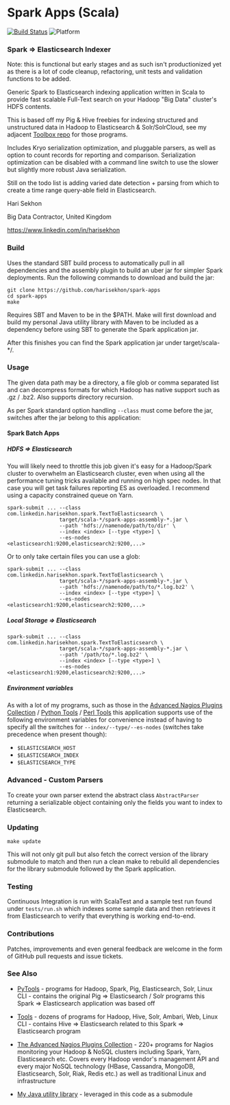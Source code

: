 Spark Apps (Scala)
==================
[![Build Status](https://travis-ci.org/HariSekhon/spark-apps.svg?branch=master)](https://travis-ci.org/HariSekhon/spark-apps)
![Platform](https://img.shields.io/badge/platform-Linux%20%7C%20OS%20X-lightgrey.svg)

### Spark => Elasticsearch Indexer

Note: this is functional but early stages and as such isn't productionized yet as there is a lot of code cleanup, refactoring, unit tests and validation functions to be added.

Generic Spark to Elasticsearch indexing application written in Scala to provide fast scalable Full-Text search on your Hadoop "Big Data" cluster's HDFS contents.
<!--
Spark Applications written in Scala:

- ```HDFS/File => Elasticsearch indexer``` - provides fast Full-Text search on data stored in Hadoop (can also be used to index local filesystem data it's just a prefix hdfs:// or file://)
- ```Kafka     => Elasticsearch indexer``` - provides near real-time Full-Text search
- ```Kafka     => HDFS/File writer``` - writes data out of Kafka to HDFS or local filesystem as Text files
- Network Socket => Word/Line Counts (Spark Streaming toy app)

Provides 2 ready-to-run Applications:

1. Spark Streaming from Kafka to Elasticsearch. This is [near] real-time indexing.

2. Batch indexing of Hadoop HDFS text/compressed files with file path and offset, or even local files depending on the Spark setup and specified URI prefix since the file access method is abstracted behind a Hadoop InputFormat.
-->
This is based off my Pig & Hive freebies for indexing structured and unstructured data in Hadoop to Elasticsearch & Solr/SolrCloud, see my adjacent [Toolbox repo](https://github.com/harisekhon/toolbox) for those programs.

Includes Kryo serialization optimization, and pluggable parsers, as well as option to count records for reporting and comparison. Serialization optimization can be disabled with a command line switch to use the slower but slightly more robust Java serialization.

Still on the todo list is adding varied date detection + parsing from which to create a time range query-able field in Elasticsearch.

Hari Sekhon

Big Data Contractor, United Kingdom

https://www.linkedin.com/in/harisekhon

### Build ###

Uses the standard SBT build process to automatically pull in all dependencies and the assembly plugin to build an uber jar for simpler Spark deployments. Run the following commands to download and build the jar:

```
git clone https://github.com/harisekhon/spark-apps
cd spark-apps
make
```
Requires SBT and Maven to be in the $PATH. Make will first download and build my personal Java utility library with Maven to be included as a dependency before using SBT to generate the Spark application jar.

After this finishes you can find the Spark application jar under target/scala-*/.

### Usage ###

The given data path may be a directory, a file glob or comma separated list and can decompress formats for which Hadoop has native support such as .gz / .bz2. Also supports directory recursion.

As per Spark standard option handling ```--class``` must come before the jar, switches after the jar belong to this application:

####  Spark Batch Apps ####

##### HDFS => Elasticsearch #####

You will likely need to throttle this job given it's easy for a Hadoop/Spark cluster to overwhelm an Elasticsearch cluster, even when using all the performance tuning tricks available and running on high spec nodes. In that case you will get task failures reporting ES as overloaded. I recommend using a capacity constrained queue on Yarn.

```
spark-submit ... --class com.linkedin.harisekhon.spark.TextToElasticsearch \
                 target/scala-*/spark-apps-assembly-*.jar \
                 --path 'hdfs://namenode/path/to/dir' \
                 --index <index> [--type <type>] \
                 --es-nodes <elasticsearch1:9200,elasticsearch2:9200,...>
```

Or to only take certain files you can use a glob:

```
spark-submit ... --class com.linkedin.harisekhon.spark.TextToElasticsearch \
                 target/scala-*/spark-apps-assembly-*.jar \
                 --path 'hdfs://namenode/path/to/*.log.bz2' \
                 --index <index> [--type <type>] \
                 --es-nodes <elasticsearch1:9200,elasticsearch2:9200,...>
```

##### Local Storage => Elasticsearch #####

```
spark-submit ... --class com.linkedin.harisekhon.spark.TextToElasticsearch \
                 target/scala-*/spark-apps-assembly-*.jar \
                 --path '/path/to/*.log.bz2' \
                 --index <index> [--type <type>] \
                 --es-nodes <elasticsearch1:9200,elasticsearch2:9200,...>
```

<!--

#### Real-time Spark Streaming Apps ####

Replace --master with your cluster, or specify minimum cores otherwise Spark doesn't process the stream

##### Kafka => Elasticsearch #####

```
spark-submit --master local[3] \
             --class com.linkedin.harisekhon.spark.KafkaToElasticsearch \
             target/scala-*/spark-apps-assembly-*.jar \
             --kafka <kafka1:9092,kafka2:9092,...> \
             --topic <topic> \
             --index <index>/<type> \
             --es-nodes <elasticsearch1:9200,elasticseach2:9200,...>
```

##### Kafka => HDFS #####

```
spark-submit --master local[3] \
             --class com.linkedin.harisekhon.spark.KafkaToTextFiles \
             target/scala-*/spark-apps-assembly-*.jar \
             --kafka <zkhost1:2181,zkhost2:2181,zkhost3:2181> \
             --topic <topic> \
             --path hdfs://namenode/etl/topic
```

##### Spark Streaming Network Socket Word / Line Counts #####
```
spark-submit --master local[3] \
             --class com.linkedin.harisekhon.spark.NetworkCounts \
             target/scala-*/spark-apps-assembly-*.jar \
             --host localhost \
             --port 9999 \
             --interval 5
```
-->

##### Environment variables #####

As with a lot of my programs, such as those in the [Advanced Nagios Plugins Collection](https://github.com/harisekhon/nagios-plugins) / [Python Tools](https://github.com/harisekhon/pytools) / [Perl Tools](https://github.com/harisekhon/tools) this application supports use of the following environment variables for convenience instead of having to specify all the switches for ```--index/--type/--es-nodes``` (switches take precedence when present though):

* ```$ELASTICSEARCH_HOST```
* ```$ELASTICSEARCH_INDEX```
* ```$ELASTICSEARCH_TYPE```

### Advanced - Custom Parsers ###

To create your own parser extend the abstract class ```AbstractParser``` returning a serializable object containing only the fields you want to index to Elasticsearch.
<!--
Uses Scala's new Reflection API in 2.10 to dynamically load the parser to allow for supplying your own Parser class at runtime for custom extensible parsing without modifying this stable base code.

Package the parser class/object and the Elasticsearch document class in to a jar and then supply your class/object name and jar names as options on the ```spark-submit``` command line by specifying ```--jars my-parser.jar``` before spark-apps-assembly-*.jar and  ```--parser com.domain.MyParser``` after it.
-->

### Updating ###
```
make update
```
This will not only git pull but also fetch the correct version of the library submodule to match and then run a clean make to rebuild all dependencies for the library submodule followed by the Spark application.

### Testing ###

Continuous Integration is run with ScalaTest and a sample test run found under ```tests/run.sh``` which indexes some sample data and then retrieves it from Elasticsearch to verify that everything is working end-to-end.

### Contributions ###

Patches, improvements and even general feedback are welcome in the form of GitHub pull requests and issue tickets.

### See Also ###

* [PyTools](https://github.com/harisekhon/pytools) - programs for Hadoop, Spark, Pig, Elasticsearch, Solr, Linux CLI - contains the original Pig => Elasticsearch / Solr programs this Spark => Elasticsearch application was based off

* [Tools](https://github.com/harisekhon/tools) - dozens of programs for Hadoop, Hive, Solr, Ambari, Web, Linux CLI - contains Hive => Elasticsearch related to this Spark => Elasticsearch program

* [The Advanced Nagios Plugins Collection](https://github.com/harisekhon/nagios-plugins) - 220+ programs for Nagios monitoring your Hadoop & NoSQL clusters including Spark, Yarn, Elasticsearch etc. Covers every Hadoop vendor's management API and every major NoSQL technology (HBase, Cassandra, MongoDB, Elasticsearch, Solr, Riak, Redis etc.) as well as traditional Linux and infrastructure

* [My Java utility library](https://github.com/harisekhon/lib-java) - leveraged in this code as a submodule
